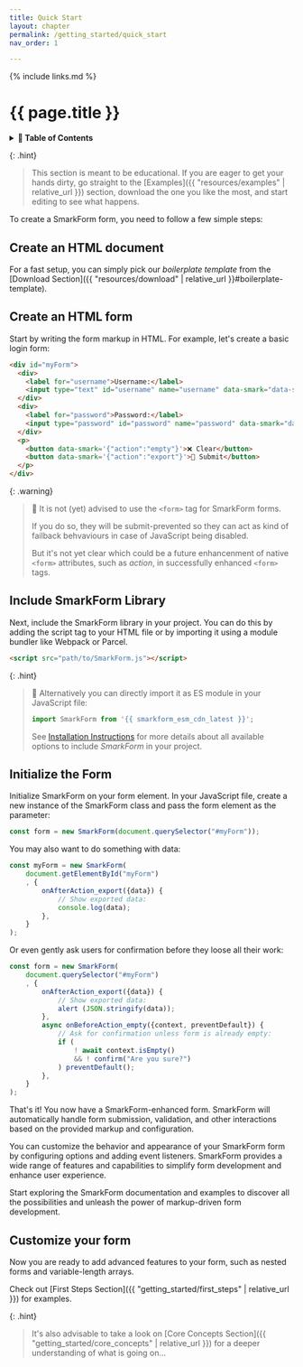 ```yaml
---
title: Quick Start
layout: chapter
permalink: /getting_started/quick_start
nav_order: 1

---
```


{% include links.md %}

# {{ page.title }}

<details>
<summary>
<strong>📖 Table of Contents</strong>
</summary>

  {{ "
<!-- vim-markdown-toc GitLab -->

* [Create an HTML document](#create-an-html-document)
* [Create an HTML form](#create-an-html-form)
* [Include SmarkForm Library](#include-smarkform-library)
* [Initialize the Form](#initialize-the-form)
* [Customize your form](#customize-your-form)

<!-- vim-markdown-toc -->
       " | markdownify }}

</details>


{: .hint}
> This section is meant to be educational. If you are eager to get your hands
> dirty, go straight to the [Examples]({{ "resources/examples" | relative_url }})
> section, download the one you like the
> most, and start editing to see what happens.


To create a SmarkForm form, you need to follow a few simple steps:

## Create an HTML document

For a fast setup, you can simply pick our *boilerplate template* from the
[Download Section]({{ "resources/download" | relative_url }}#boilerplate-template).


## Create an HTML form

Start by writing the form markup in HTML. For example, let's create a basic
login form:

```html
<div id="myForm">
  <div>
    <label for="username">Username:</label>
    <input type="text" id="username" name="username" data-smark="data-smark">
  </div>
  <div>
    <label for="password">Password:</label>
    <input type="password" id="password" name="password" data-smark="data-smark">
  </div>
  <p>
    <button data-smark='{"action":"empty"}'>❌ Clear</button>
    <button data-smark='{"action":"export"}'>💾 Submit</button>
  </p>
</div>
```

{: .warning}
> 📌 It is not (yet) advised to use the `<form>` tag for SmarkForm forms.
> 
> If you do so, they will be submit-prevented so they can act as kind of failback
> behvaviours in case of JavaScript being disabled.
> 
> But it's not yet clear which could be a future enhancenment of native `<form>`
> attributes, such as *action*, in successfully enhanced `<form>` tags.


## Include SmarkForm Library

Next, include the SmarkForm library in your project. You can do this by adding
the script tag to your HTML file or by importing it using a module bundler like
Webpack or Parcel.

```html
<script src="path/to/SmarkForm.js"></script>
```

{: .hint}
> 📌 Alternatively you can directly import it as ES module in your JavaScript
> file:
> 
> ```javascript
> import SmarkForm from '{{ smarkform_esm_cdn_latest }}';
> ```
> 
> See [Installation Instructions](../README.md#installation) for more details
> about all available options to include *SmarkForm* in your project.


## Initialize the Form

Initialize SmarkForm on your form element. In your JavaScript file, create a
new instance of the SmarkForm class and pass the form element as the parameter:

```javascript
const form = new SmarkForm(document.querySelector("#myForm"));
```

You may also want to do something with data:

```javascript
const myForm = new SmarkForm(
    document.getElementById("myForm")
    , {
        onAfterAction_export({data}) {
            // Show exported data:
            console.log(data);
        },
    }
);
```

Or even gently ask users for confirmation before they loose all their work:

```javascript
const form = new SmarkForm(
    document.querySelector("#myForm")
    , {
        onAfterAction_export({data}) {
            // Show exported data:
            alert (JSON.stringify(data));
        },
        async onBeforeAction_empty({context, preventDefault}) {
            // Ask for confirmation unless form is already empty:
            if (
                ! await context.isEmpty()
                && ! confirm("Are you sure?")
            ) preventDefault();
        },
    }
);
```


That's it! You now have a SmarkForm-enhanced form. SmarkForm will automatically
handle form submission, validation, and other interactions based on the
provided markup and configuration.

You can customize the behavior and appearance of your SmarkForm form by
configuring options and adding event listeners. SmarkForm provides a wide range
of features and capabilities to simplify form development and enhance user
experience.

Start exploring the SmarkForm documentation and examples to discover all the
possibilities and unleash the power of markup-driven form development.



## Customize your form

Now you are ready to add advanced features to your form, such as nested forms
and variable-length arrays.


Check out [First Steps Section]({{ "getting_started/first_steps" | relative_url }})
for examples.

{: .hint}
> It's also advisable to take a look on
> [Core Concepts Section]({{ "getting_started/core_concepts" | relative_url }})
> for a deeper understanding of what is going on...

